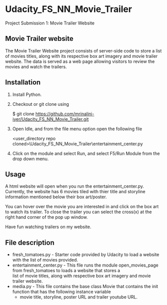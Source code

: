 # Udacity_FS_NN_Movie_Trailer
Project Submission 1: Movie Trailer Website

## Movie Trailer website

The Movie Trailer Website project consists of server-side code to store a list of movies titles, along with its respective box art imagery and movie trailer website. 
The data is served as a web page allowing visitors to review the movies and watch the trailers.


## Installation

1. Install Python.

2. Checkout or git clone using

   $ git clone https://github.com/mrinalini-iyer/Udacity_FS_NN_Movie_Trailer.git

3. Open Idle, and from the file menu option open the following file

   <user_directory repo cloned>\Udacity_FS_NN_Movie_Trailer\entertainment_center.py
   
4. Click on the module and select Run, and select F5/Run Module from the drop down menu.


## Usage

A html website will open when you run the entertainment_center.py.
Currently, the website has 6 movies tiled with thier title and storyline information mentioned below their box art/poster.

You can hover over the movie you are interested in and click on the box art to watch its trailer.
To close the trailer you can select the cross(x) at the right hand corner of the pop up window.

Have fun watching trailers on my website.

## File description

- fresh_tomatoes.py - Starter code provided by Udacity to load a website with the list of movies provided.
- entertainment_center.py - This file runs the module open_movies_page from fresh_tomatoes to loads a website that stores a    
  list of movie titles, along with respective box art imagery and movie trailer website.
- media.py - This file contains the base class Movie that contains the init function that has the following instance variable 
  - movie title, storyline, poster URL and trailer youtube URL.
